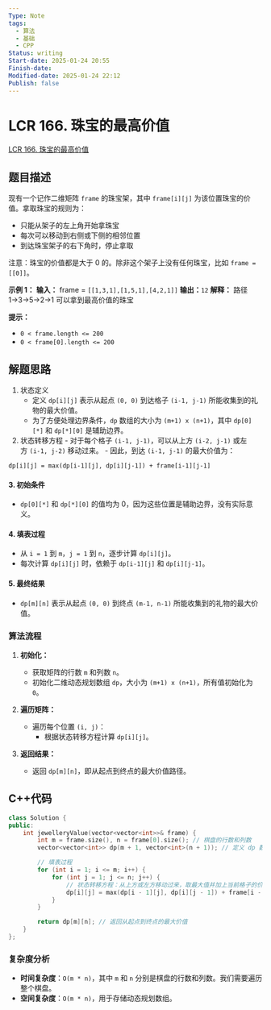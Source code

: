 ```yaml
---
Type: Note
tags: 
  - 算法
  - 基础
  - CPP
Status: writing
Start-date: 2025-01-24 20:55
Finish-date: 
Modified-date: 2025-01-24 22:12
Publish: false
---
```



# LCR 166. 珠宝的最高价值
[LCR 166. 珠宝的最高价值](https://leetcode.cn/problems/li-wu-de-zui-da-jie-zhi-lcof/)

## 题目描述
现有一个记作二维矩阵 `frame` 的珠宝架，其中 `frame[i][j]` 为该位置珠宝的价值。拿取珠宝的规则为：

- 只能从架子的左上角开始拿珠宝
- 每次可以移动到右侧或下侧的相邻位置
- 到达珠宝架子的右下角时，停止拿取

注意：珠宝的价值都是大于 0 的。除非这个架子上没有任何珠宝，比如 `frame = [[0]]`。

**示例 1：**
**输入：** frame = `[[1,3,1],[1,5,1],[4,2,1]]`
**输出：**`12`
**解释：** 路径 1→3→5→2→1 可以拿到最高价值的珠宝

**提示：**
- `0 < frame.length <= 200`
- `0 < frame[0].length <= 200`

## 解题思路
1. 状态定义
	- 定义 `dp[i][j]` 表示从起点 `(0, 0)` 到达格子 `(i-1, j-1)` 所能收集到的礼物的最大价值。
	- 为了方便处理边界条件，`dp` 数组的大小为 `(m+1) x (n+1)`，其中 `dp[0][*]` 和 `dp[*][0]` 是辅助边界。
  2. 状态转移方程
	- 对于每个格子 `(i-1, j-1)`，可以从上方 `(i-2, j-1)` 或左方 `(i-1, j-2)` 移动过来。
	- 因此，到达 `(i-1, j-1)` 的最大价值为：
```
dp[i][j] = max(dp[i-1][j], dp[i][j-1]) + frame[i-1][j-1]
```
#### 3. 初始条件
- `dp[0][*]` 和 `dp[*][0]` 的值均为 0，因为这些位置是辅助边界，没有实际意义。

#### 4. 填表过程
- 从 `i = 1` 到 `m`，`j = 1` 到 `n`，逐步计算 `dp[i][j]`。
- 每次计算 `dp[i][j]` 时，依赖于 `dp[i-1][j]` 和 `dp[i][j-1]`。

#### 5. 最终结果
- `dp[m][n]` 表示从起点 `(0, 0)` 到终点 `(m-1, n-1)` 所能收集到的礼物的最大价值。


### 算法流程
1. **初始化：**
    - 获取矩阵的行数 `m` 和列数 `n`。
    - 初始化二维动态规划数组 `dp`，大小为 `(m+1) x (n+1)`，所有值初始化为 `0`。
        
2. **遍历矩阵：**
    - 遍历每个位置 `(i, j)`：
        - 根据状态转移方程计算 `dp[i][j]`。
3. **返回结果：**
    - 返回 `dp[m][n]`，即从起点到终点的最大价值路径。

## C++代码
```cpp
class Solution {
public:
    int jewelleryValue(vector<vector<int>>& frame) {
        int m = frame.size(), n = frame[0].size(); // 棋盘的行数和列数
        vector<vector<int>> dp(m + 1, vector<int>(n + 1)); // 定义 dp 数组

        // 填表过程
        for (int i = 1; i <= m; i++) {
            for (int j = 1; j <= n; j++) {
                // 状态转移方程：从上方或左方移动过来，取最大值并加上当前格子的价值
                dp[i][j] = max(dp[i - 1][j], dp[i][j - 1]) + frame[i - 1][j - 1];
            }
        }

        return dp[m][n]; // 返回从起点到终点的最大价值
    }
};
```

### 复杂度分析
- **时间复杂度**：`O(m * n)`，其中 `m` 和 `n` 分别是棋盘的行数和列数。我们需要遍历整个棋盘。
- **空间复杂度**：`O(m * n)`，用于存储动态规划数组。
